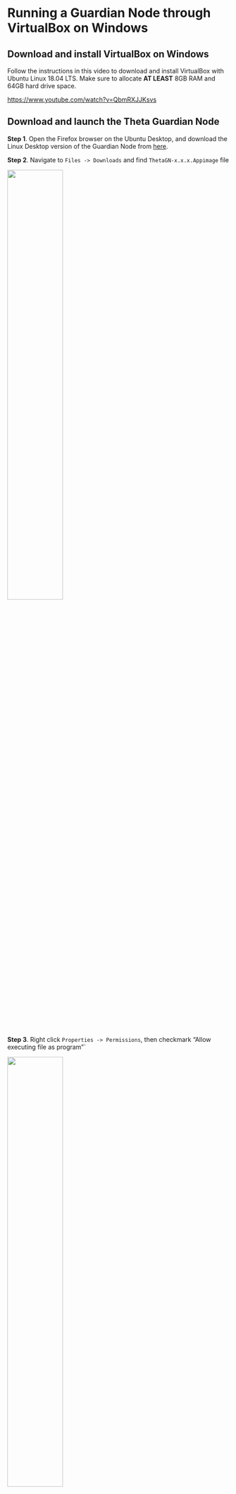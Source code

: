 # Running a Guardian Node through VirtualBox on Windows

## Download and install VirtualBox on Windows

Follow the instructions in this video to download and install VirtualBox with Ubuntu Linux 18.04 LTS. Make sure to allocate **AT LEAST** 8GB RAM and 64GB hard drive space.

https://www.youtube.com/watch?v=QbmRXJJKsvs

## Download and launch the Theta Guardian Node

**Step 1**. Open the Firefox browser on the Ubuntu Desktop, and download the Linux Desktop version of the Guardian Node from [here](https://api.thetatoken.org/downloads/guardian-node/linux?network=testnet).

**Step 2**. Navigate to `Files -> Downloads` and find `ThetaGN-x.x.x.Appimage` file

<a href="url"><img src="./images/vb_download_GN.JPG" align="center" height="50%" width="50%" ></a>

**Step 3**. Right click `Properties -> Permissions`, then checkmark “Allow executing file as 
program”`

<a href="url"><img src="./images/vb_GN_properties.JPG" align="center" height="50%" width="50%" ></a>

<a href="url"><img src="./images/vb_GN_allow_execution.JPG" align="center" height="50%" width="50%" ></a>

**Step 4**. Close the properties window and double click on GN, follow instructions [here](./GUI.md#install-and-launch-the-guardian-node) to launch your Guardian Node. If you need to stake tokens using the QR code, please **click on the QR code image** to enlarge it first, and then you'll be able to scan it.

<a href="url"><img src="./images/vb_GN_launched.JPG" align="center" height="50%" width="50%" ></a>

## Optional: Change screen resolution of your VirtualBox Desktop

**Step 1**. Go to `Applications -> Settings`

<a href="url"><img src="./images/vb_settings.JPG" align="center" height="50%" width="50%" ></a>

**Step 2**. Change resolution. Make sure not to change to your monitor’s native resolution as this might freeze your virtual machine. Apply changes.

<a href="url"><img src="./images/vb_display_resolution.JPG" align="center" height="50%" width="50%" ></a>

If you don’t see the “Apply” button, double click on the Display header and drag window to the left. 

<a href="url"><img src="./images/vb_display.JPG" align="center" height="50%" width="50%" ></a>




